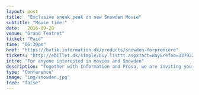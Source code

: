 ```yaml
---
layout: post
title:  "Exclusive sneak peak on new Snowden Movie"
subtitle: "Movie time!"
date:   2016-09-28
venue: "Grand Teatret"
ticket: "Paid"
time: "06:30pm"
href: "https://butik.information.dk/products/snowden-forpremiere"
tickets: "http://ebillet.dk/simple/buy.listtt.aspx?act=Buy&refno=337922&orgno=108&sysno=3"
intro: "For anyone interested in movies and Snowden"
description: "Together with Information and Prosa, we are inviting you to the sneak peak on Oliver Stone's new movie on whistleblower Edward Snowden. Get tickets.. and popcorn!"
type: "Conference"
image: "img/snowden.jpg"
free: "false"
---
```

<!-- fill in the URL of your event host page if you haven't enough information for a detail page, so the event link won't point on the detail page at all -->
